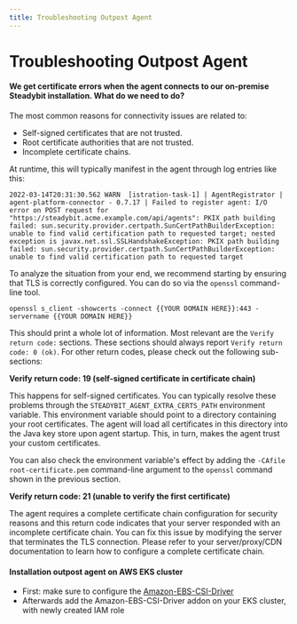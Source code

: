 ```yaml
---
title: Troubleshooting Outpost Agent
---
```


# Troubleshooting Outpost Agent

#### We get certificate errors when the agent connects to our on-premise Steadybit installation. What do we need to do?

The most common reasons for connectivity issues are related to:

* Self-signed certificates that are not trusted.
* Root certificate authorities that are not trusted.
* Incomplete certificate chains.

At runtime, this will typically manifest in the agent through log entries like this:

```
2022-03-14T20:31:30.562 WARN  [istration-task-1] | AgentRegistrator | agent-platform-connector - 0.7.17 | Failed to register agent: I/O error on POST request for "https://steadybit.acme.example.com/api/agents": PKIX path building failed: sun.security.provider.certpath.SunCertPathBuilderException: unable to find valid certification path to requested target; nested exception is javax.net.ssl.SSLHandshakeException: PKIX path building failed: sun.security.provider.certpath.SunCertPathBuilderException: unable to find valid certification path to requested target
```

To analyze the situation from your end, we recommend starting by ensuring that TLS is correctly configured. You can do so via the `openssl` command-line tool.

```
openssl s_client -showcerts -connect {{YOUR DOMAIN HERE}}:443 -servername {{YOUR DOMAIN HERE}}
```

This should print a whole lot of information. Most relevant are the `Verify return code:` sections. These sections should always report `Verify return code: 0 (ok)`. For other return codes, please check out the following sub-sections:

**Verify return code: 19 (self-signed certificate in certificate chain)**

This happens for self-signed certificates. You can typically resolve these problems through the `STEADYBIT_AGENT_EXTRA_CERTS_PATH` environment variable. This environment variable should point to a directory containing your root certificates. The agent will load all certificates in this directory into the Java key store upon agent startup. This, in turn, makes the agent trust your custom certificates.

You can also check the environment variable's effect by adding the `-CAfile root-certificate.pem` command-line argument to the `openssl` command shown in the previous section.

**Verify return code: 21 (unable to verify the first certificate)**

The agent requires a complete certificate chain configuration for security reasons and this return code indicates that your server responded with an incomplete certificate chain. You can fix this issue by modifying the server that terminates the TLS connection. Please refer to your server/proxy/CDN documentation to learn how to configure a complete certificate chain.


#### Installation outpost agent on AWS EKS cluster

- First: make sure to configure the [Amazon-EBS-CSI-Driver](https://docs.aws.amazon.com/eks/latest/userguide/managing-ebs-csi.html#adding-ebs-csi-eks-add-on)
- Afterwards add the Amazon-EBS-CSI-Driver addon on your EKS cluster, with newly created IAM role
